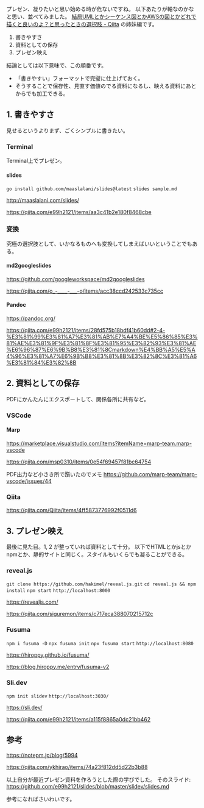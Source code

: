 プレゼン、凝りたいと思い始める時が危ないですね。
以下あたりが軸なのかなと思い、並べてみました。
[結局UMLとかシーケンス図とかAWSの図とかどれで描くと良いのよ？と思ったときの選択肢 - Qiita](https://qiita.com/e99h2121/items/eaca084ae7b0488ab686) の姉妹編です。

1. 書きやすさ
1. 資料としての保存
1. プレゼン映え

結論としては以下意味で、この順番です。

- 「書きやすい」フォーマットで完璧に仕上げておく。
- そうすることで保存性、見直す価値のでる資料になるし、映える資料にあとからでも加工できる。



## 1. 書きやすさ

見せるというよりまず、ごくシンプルに書きたい。

### Terminal

Terminal上でプレゼン。

#### slides

`go install github.com/maaslalani/slides@latest`
`slides sample.md`

http://maaslalani.com/slides/

https://qiita.com/e99h2121/items/aa3c41b2e180f8468cbe


### 変換

究極の選択肢として、いかなるものへも変換してしまえばいいということでもある。

#### md2googleslides

https://github.com/googleworkspace/md2googleslides

https://qiita.com/o_-____-___-o/items/acc38ccd242533c735cc


#### Pandoc

https://pandoc.org/

https://qiita.com/e99h2121/items/28fd575b18bdf41b60dd#2-4-%E3%81%99%E3%81%A7%E3%81%AB%E7%A4%BE%E5%86%85%E3%81%AE%E3%81%9F%E3%81%8F%E3%81%95%E3%82%93%E3%81%AE%E6%96%87%E6%9B%B8%E3%81%8Cmarkdown%E4%BB%A5%E5%A4%96%E3%81%A7%E6%9B%B8%E3%81%8B%E3%82%8C%E3%81%A6%E3%81%84%E3%82%8B


## 2. 資料としての保存

PDFにかんたんにエクスポートして、関係各所に共有など。

### VSCode

#### Marp

https://marketplace.visualstudio.com/items?itemName=marp-team.marp-vscode

https://qiita.com/msp0310/items/0e54f69457f81bc64754

PDF出力など小さき所で躓いたのでメモ
https://github.com/marp-team/marp-vscode/issues/44

### Qiita

https://qiita.com/Qiita/items/4ff5873776992f0511d6




## 3. プレゼン映え

最後に見た目。1, 2 が整っていれば資料として十分。
以下でHTMLとかjsとかnpmとか、静的サイトと同じく。スタイルもいくらでも凝ることができる。


### reveal.js

`git clone https://github.com/hakimel/reveal.js.git`
`cd reveal.js && npm install`
`npm start`
`http://localhost:8000`

https://revealjs.com/

https://qiita.com/siguremon/items/c717eca388070215712c


### Fusuma

`npm i fusuma -D`
`npx fusuma init`
`npx fusuma start`
`http://localhost:8080`

https://hiroppy.github.io/fusuma/

https://blog.hiroppy.me/entry/fusuma-v2


### Sli.dev

`npm init slidev`
`http://localhost:3030/`

https://sli.dev/

https://qiita.com/e99h2121/items/a115f8865a0dc21bb462





## 参考

https://notepm.jp/blog/5994

https://qiita.com/ykhirao/items/74a23f812dd5d22b3b88

以上自分が最近プレゼン資料を作ろうとした際の学びでした。
そのスライド: https://github.com/e99h2121/slides/blob/master/slidev/slides.md

参考になればさいわいです。
